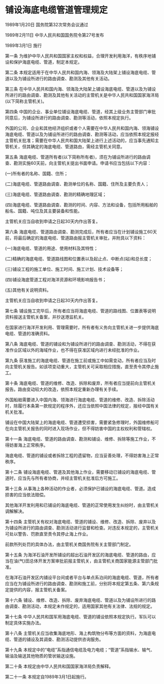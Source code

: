 # 铺设海底电缆管道管理规定

1989年1月20日 国务院第32次常务会议通过

1989年2月11日 中华人民共和国国务院令第27号发布　

1989年3月1日 施行

<!-- INFO END -->

第一条 为维护中华人民共和国国家主权和权益，合理开发利用海洋，有秩序地铺设和保护海底电缆、管道，制定本规定。

第二条 本规定适用于在中华人民共和国内海、领海及大陆架上铺设海底电缆、管道以及为铺设所进行的路由调查、勘测及其他有关活动。

第三条 在中华人民共和国内海、领海及大陆架上铺设海底电缆、管道以及为铺设所进行的路由调查、勘测及其他有关活动的主管机关是中华人民共和国国家海洋局(以下简称主管机关)。

第四条 中国的企业、事业单位铺设海底电缆、管道，经其上级业务主管部门审批同意后，为铺设所进行的路由调查、勘测等活动，依照本规定执行。

外国的公司、企业和其他经济组织或者个人需要在中华人民共和国内海、领海铺设海底电缆、管道以及为铺设所进行的路由调查、勘测等活动，应当依照本规定报经主管机关批准；需要在中华人民共和国大陆架上进行上述活动的，应当事先通知主管机关，但其确定的海底电缆、管道路由，需经主管机关同意。

第五条 海底电缆、管道所有者(以下简称所有者)，须在为铺设所进行的路由调查、勘测实施60天前，向主管机关提出书面申请。申请书应当包括以下内容：

(一)所有者的名称、国籍、住所；

(二)海底电缆、管道路由调查、勘测单位的名称、国籍、住所及主要负责人；

(三)海底电缆、管道路由调查、勘测的精确地理区域；

(四)海底电缆、管道路由调查、勘测的时间、内容、方法和设备，包括所用船舶的船名、国籍、吨位及其主要装备和性能。

主管机关应当自收到申请之日起30天内作出答复。

第六条 海底电缆、管道路由调查、勘测完成后，所有者应当在计划铺设施工60天前，将最后确定的海底电缆、管道路由报主管机关审批，并附具以下资料：

(一)海底电缆、管道的用途、使用材料及其特性；

(二)精确的海底电缆、管道路线图和位置表以及起止点、中断点(站)和总长度；

(三)铺设工程的施工单位、施工时间、施工计划、技术设备等；

(四)铺设海底管道工程对海洋资源和环境影响报告书；

(五)其他有关说明资料。

主管机关应当自收到申请之日起30天内作出答复。

第七条 铺设施工完毕后，所有者应当将海底电缆、管道的路线图、位置表等说明资料报送主管机关备案，并抄送港监机关。

在国家进行海洋开发利用、管理需要时，所有者有义务向主管机关进一步提供海底电缆、管道的准确资料。

第八条 海底电缆、管道的铺设和为铺设所进行的路由调查、勘测活动，不得在获准作业区域以外的海域作业，也不得在获准区域内进行未经批准的作业。

第九条 获准施工的海底电缆、管道在施工前或施工中如需变动，所有者应当及时向主管机关报告。如该项变动重大，主管机关可采取相应措施，直至责令其停止施工。

第十条 海底电缆、管道的维修、改造、拆除和废弃，所有者应当提前向主管机关报告。路由变动较大的改造，依照本规定重新办理有关手续。

外国船舶需要进入中国内海、领海进行海底电缆、管道的维修、改造、拆除活动时，除履行本条第一款规定的程序外，还应当依照中国法律的规定，报经中国有关机关批准。

铺设在中国大陆架上的海底电缆、管道遭受损害，需要紧急修理时，外国维修船可在向主管机关报告的同时进入现场作业，但不得妨害中国的主权权利和管辖权。

第十一条 海底电缆、管道的路由调查、勘测和铺设、维修、拆除等施工作业，不得妨害海上正常秩序。

海底电缆、管道的铺设或者拆除工程的遗留物，应当妥善处理，不得妨害海上正常秩序。

第十二条 铺设海底电缆、管道及其他海上作业，需要移动已铺设的海底电缆、管道时，应当先与所有者协商，并经主管机关批准后方可施工。

第十三条 从事海上各种活动的作业者，必须保护已铺设的海底电缆、管道。造成损害的应当依法赔偿。

其他海洋开发利用和已铺设的海底电缆、管道的正常使用发生纠纷时，由主管机关调解解决。

第十四条 主管机关有权对海底电缆、管道的铺设、维修、改造、拆除、废弃以及为铺设所进行的路由调查、勘测活动进行监督和检查。对违反本规定的，主管机关可处以警告、罚款直至责令其停止海上作业。

前款所列处罚的具体办法，由主管机关商国务院有关主管部门制定。

第十五条 为海洋石油开发所铺设的超出石油开发区的海底电缆、管道的路由，应当在油(气)田总体开发方案审批前报主管机关，由主管机关商国家能源主管部门批准。

在海洋石油开发区内铺设平台间或者平台与单点系泊间的海底电缆、管道，所有者应当在为铺设所进行的路由调查、勘测和施工前，分别将本规定第五条、第六条规定提供的内容，报主管机关备案。

第十六条 铺设、维修、改造、拆除、废弃海底电缆、管道以及为铺设所进行的路由调查、勘测活动，本规定未作规定的，适用国家其他有关法律、法规的规定。

第十七条 中华人民共和国军用海底电缆、管道的铺设依照本规定执行。军队可以制定具体实施办法。

第十八条 主管机关应当收集海底地形、海上构筑物分布等方面的资料，为海底电缆、管道的铺设及其调查、勘测活动提供咨询服务。

第十九条 本规定中的“电缆”系指通信电缆及电力电缆；“管道”系指输水、输气、输油及输送其他物质的管状输送设施。

第二十条 本规定由中华人民共和国国家海洋局负责解释。

第二十一条 本规定自1989年3月1日起施行。